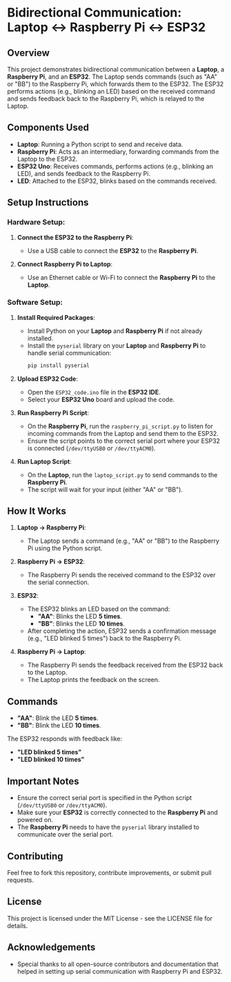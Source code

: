 # Bidirectional Communication: Laptop ↔ Raspberry Pi ↔ ESP32

## Overview
This project demonstrates bidirectional communication between a **Laptop**, a **Raspberry Pi**, and an **ESP32**. The Laptop sends commands (such as "AA" or "BB") to the Raspberry Pi, which forwards them to the ESP32. The ESP32 performs actions (e.g., blinking an LED) based on the received command and sends feedback back to the Raspberry Pi, which is relayed to the Laptop.

## Components Used
- **Laptop**: Running a Python script to send and receive data.
- **Raspberry Pi**: Acts as an intermediary, forwarding commands from the Laptop to the ESP32.
- **ESP32 Uno**: Receives commands, performs actions (e.g., blinking an LED), and sends feedback to the Raspberry Pi.
- **LED**: Attached to the ESP32, blinks based on the commands received.

## Setup Instructions

### Hardware Setup:
1. **Connect the ESP32 to the Raspberry Pi**:
   - Use a USB cable to connect the **ESP32** to the **Raspberry Pi**.

2. **Connect Raspberry Pi to Laptop**:
   - Use an Ethernet cable or Wi-Fi to connect the **Raspberry Pi** to the **Laptop**.

### Software Setup:
1. **Install Required Packages**:
   - Install Python on your **Laptop** and **Raspberry Pi** if not already installed.
   - Install the `pyserial` library on your **Laptop** and **Raspberry Pi** to handle serial communication:
     ```bash
     pip install pyserial
     ```

2. **Upload ESP32 Code**:
   - Open the `ESP32_code.ino` file in the **ESP32 IDE**.
   - Select your **ESP32 Uno** board and upload the code.

3. **Run Raspberry Pi Script**:
   - On the **Raspberry Pi**, run the `raspberry_pi_script.py` to listen for incoming commands from the Laptop and send them to the ESP32.
   - Ensure the script points to the correct serial port where your ESP32 is connected (`/dev/ttyUSB0` or `/dev/ttyACM0`).

4. **Run Laptop Script**:
   - On the **Laptop**, run the `laptop_script.py` to send commands to the **Raspberry Pi**.
   - The script will wait for your input (either "AA" or "BB").

## How It Works

1. **Laptop → Raspberry Pi**:
   - The Laptop sends a command (e.g., "AA" or "BB") to the Raspberry Pi using the Python script.

2. **Raspberry Pi → ESP32**:
   - The Raspberry Pi sends the received command to the ESP32 over the serial connection.

3. **ESP32**:
   - The ESP32 blinks an LED based on the command:
     - **"AA"**: Blinks the LED **5 times**.
     - **"BB"**: Blinks the LED **10 times**.
   - After completing the action, ESP32 sends a confirmation message (e.g., "LED blinked 5 times") back to the Raspberry Pi.

4. **Raspberry Pi → Laptop**:
   - The Raspberry Pi sends the feedback received from the ESP32 back to the Laptop.
   - The Laptop prints the feedback on the screen.

## Commands
- **"AA"**: Blink the LED **5 times**.
- **"BB"**: Blink the LED **10 times**.

The ESP32 responds with feedback like:
- **"LED blinked 5 times"**
- **"LED blinked 10 times"**

## Important Notes

- Ensure the correct serial port is specified in the Python script (`/dev/ttyUSB0` or `/dev/ttyACM0`).
- Make sure your **ESP32** is correctly connected to the **Raspberry Pi** and powered on.
- The **Raspberry Pi** needs to have the `pyserial` library installed to communicate over the serial port.

## Contributing
Feel free to fork this repository, contribute improvements, or submit pull requests.

## License
This project is licensed under the MIT License - see the LICENSE file for details.

## Acknowledgements
- Special thanks to all open-source contributors and documentation that helped in setting up serial communication with Raspberry Pi and ESP32.
